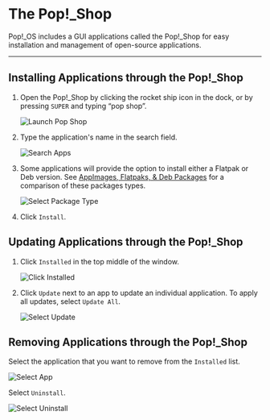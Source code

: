 # The Pop!\_Shop 

Pop!\_OS includes a GUI applications called the Pop!\_Shop for easy installation and management of open-source applications.

---

## Installing Applications through the Pop!\_Shop

1. Open the Pop!\_Shop by clicking the rocket ship icon in the dock, or by pressing `SUPER` and typing “pop shop”.

    ![Launch Pop Shop](/images/using-pop-shop/launch-pop-shop.png)

2. Type the application's name in the search field.

    ![Search Apps](/images/using-pop-shop/search-apps.png)

3. Some applications will provide the option to install either a Flatpak or Deb version. See [AppImages, Flatpaks, & Deb Packages](managing-applications.md#appimages-flatpaks--deb-packages) for a comparison of these packages types.

    ![Select Package Type](/images/using-pop-shop/select-package-type.png)

4. Click `Install`.

## Updating Applications through the Pop!\_Shop

1. Click `Installed` in the top middle of the window.

    ![Click Installed](/images/using-pop-shop/click-installed.png)

2. Click `Update` next to an app to update an individual application. To apply all updates, select `Update All`.

    ![Select Update](/images/using-pop-shop/select-update.png)

## Removing Applications through the Pop!\_Shop

Select the application that you want to remove from the `Installed` list.

![Select App](/images/using-pop-shop/select-app.png)

Select `Uninstall`.

![Select Uninstall](/images/using-pop-shop/select-uninstall.png)

<!--## Sections 

**Pop!_Picks**

These tools are recommended by System76 to improve your user experience and workflow efficiency.

![]

**Recently Updated**

This list displays applications with recently applied updates. For more information about updating applications in the Pop!\_Shop, see [Updating Applications through the Pop!\_Shop](update-apps.md#updating-applications-through-the-pop_shop)

![]

**Categories**

In addition to search, you can find applications organized by categories. Categories include: 

- Accessories
- Audio
- Communication
- Development
- Education
- Finance
- Games
- Graphics
- Internet
- Math, Science, & Engineering
- Media Production
- Office
- Privacy & Security
- System
- Universal Access
- Video
- Writing & Language

-->